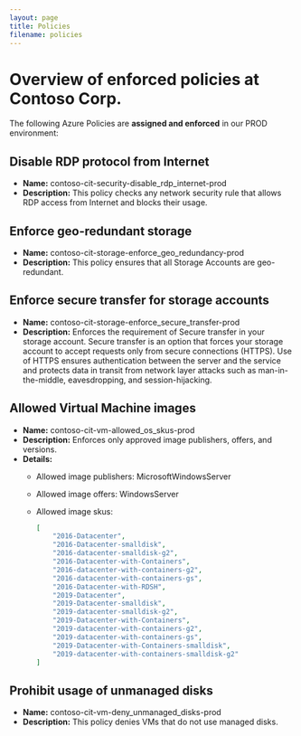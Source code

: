 ```yaml
---
layout: page
title: Policies
filename: policies
---
```


# Overview of enforced policies at Contoso Corp.

The following Azure Policies are **assigned and enforced** in our PROD environment:

## Disable RDP protocol from Internet

- **Name:** contoso-cit-security-disable_rdp_internet-prod
- **Description:** This policy checks any network security rule that allows RDP access from Internet and blocks their usage.

## Enforce geo-redundant storage

- **Name:** contoso-cit-storage-enforce_geo_redundancy-prod
- **Description:** This policy ensures that all Storage Accounts are geo-redundant.

## Enforce secure transfer for storage accounts

- **Name:** contoso-cit-storage-enforce_secure_transfer-prod
- **Description:** Enforces the requirement of Secure transfer in your storage account. Secure transfer is an option that forces your storage account to accept requests only from secure connections (HTTPS). Use of HTTPS ensures authentication between the server and the service and protects data in transit from network layer attacks such as man-in-the-middle, eavesdropping, and session-hijacking.

## Allowed Virtual Machine images

- **Name:** contoso-cit-vm-allowed_os_skus-prod
- **Description:** Enforces only approved image publishers, offers, and versions.
- **Details:**
  - Allowed image publishers: MicrosoftWindowsServer
  - Allowed image offers: WindowsServer
  - Allowed image skus:

    ```json
    [
        "2016-Datacenter",
        "2016-Datacenter-smalldisk",
        "2016-datacenter-smalldisk-g2",
        "2016-Datacenter-with-Containers",
        "2016-datacenter-with-containers-g2",
        "2016-datacenter-with-containers-gs",
        "2016-Datacenter-with-RDSH",
        "2019-Datacenter",
        "2019-Datacenter-smalldisk",
        "2019-datacenter-smalldisk-g2",
        "2019-Datacenter-with-Containers",
        "2019-datacenter-with-containers-g2",
        "2019-datacenter-with-containers-gs",
        "2019-Datacenter-with-Containers-smalldisk",
        "2019-datacenter-with-containers-smalldisk-g2"
    ]
    ```

## Prohibit usage of unmanaged disks

- **Name:** contoso-cit-vm-deny_unmanaged_disks-prod
- **Description:** This policy denies VMs that do not use managed disks.
